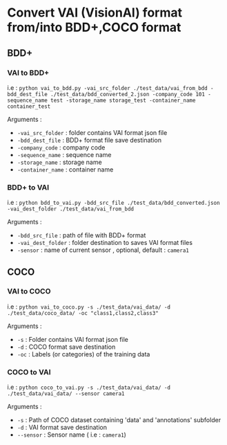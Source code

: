 
# Convert VAI (VisionAI) format from/into BDD+,COCO format

## BDD+

### VAI to BDD+

i.e :
`python vai_to_bdd.py -vai_src_folder ./test_data/vai_from_bdd -bdd_dest_file ./test_data/bdd_converted_2.json -company_code 101 -sequence_name test -storage_name storage_test -container_name container_test`

Arguments :
- `-vai_src_folder` : folder contains VAI format json file
- `-bdd_dest_file`  : BDD+ format file save destination
- `-company_code`  : company code
- `-sequence_name`  : sequence name
- `-storage_name`  : storage name
- `-container_name`  : container name


### BDD+ to VAI

i.e :
`python bdd_to_vai.py -bdd_src_file ./test_data/bdd_converted.json -vai_dest_folder ./test_data/vai_from_bdd`

Arguments :
- `-bdd_src_file`  : path of file with BDD+ format
- `-vai_dest_folder` : folder destination to saves VAI format files
- `-sensor` : name of current sensor , optional, default : `camera1`

## COCO

### VAI to COCO

i.e :
`python vai_to_coco.py -s ./test_data/vai_data/ -d ./test_data/coco_data/ -oc "class1,class2,class3" `

Arguments :
- `-s` : Folder contains VAI format json file
- `-d`  : COCO format save destination
- `-oc`  : Labels (or categories) of the training data

### COCO to VAI

i.e :
`python coco_to_vai.py -s ./test_data/vai_data/ -d ./test_data/vai_data/ --sensor camera1 `

Arguments :
- `-s` : Path of COCO dataset containing 'data' and 'annotations' subfolder
- `-d`  : VAI format save destination
- `--sensor` : Sensor name ( i.e : `camera1`)
